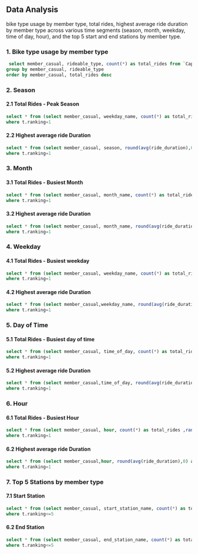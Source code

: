 ## Data Analysis
bike type usage by member type, total rides, highest average ride duration by member type across various time segments (season, month, weekday, time of day, hour), and the top 5 start and end stations by member type.

### 1. Bike type usage by member type
```sql
 select member_casual, rideable_type, count(*) as total_rides from `Capstone_Bike.cleaned_ride_data`
group by member_casual, rideable_type
order by member_casual, total_rides desc
```

### 2. Season
#### 2.1 Total Rides - Peak Season
```sql
select * from (select member_casual, weekday_name, count(*) as total_rides ,rank() over(partition by member_casual order by count(*) desc) as ranking from `Capstone_Bike.cleaned_ride_data` group by member_casual, weekday_name ) as t
where t.ranking=1
```
#### 2.2 Highest average ride Duration
```sql
select * from (select member_casual, season, round(avg(ride_duration),0) as average_ride_duration ,rank() over(partition by member_casual order by avg(ride_duration) desc) as ranking from `Capstone_Bike.cleaned_ride_data` group by member_casual, season ) as t
where t.ranking=1
```
### 3. Month
#### 3.1 Total Rides - Busiest Month
```sql
select * from (select member_casual, month_name, count(*) as total_rides ,rank() over(partition by member_casual order by count(*) desc) as ranking from `Capstone_Bike.cleaned_ride_data` group by member_casual, month_name ) as t
where t.ranking=1
```
#### 3.2 Highest average ride Duration
```sql
select * from (select member_casual, month_name, round(avg(ride_duration),0) as average_ride_duration ,rank() over(partition by member_casual order by avg(ride_duration) desc) as ranking from `Capstone_Bike.cleaned_ride_data` group by member_casual,month_name ) as t
where t.ranking=1
```
### 4. Weekday
#### 4.1 Total Rides - Busiest weekday
```sql
select * from (select member_casual, weekday_name, count(*) as total_rides ,rank() over(partition by member_casual order by count(*) desc) as ranking from `Capstone_Bike.cleaned_ride_data` group by member_casual, weekday_name ) as t
where t.ranking=1
```
#### 4.2 Highest average ride Duration
```sql
select * from (select member_casual,weekday_name, round(avg(ride_duration),0) as average_ride_duration ,rank() over(partition by member_casual order by avg(ride_duration) desc) as ranking from `Capstone_Bike.cleaned_ride_data` group by member_casual,weekday_name ) as t
where t.ranking=1
```
### 5. Day of Time
#### 5.1 Total Rides - Busiest day of time
```sql
select * from (select member_casual, time_of_day, count(*) as total_rides ,rank() over(partition by member_casual order by count(*) desc) as ranking from `Capstone_Bike.cleaned_ride_data` group by member_casual, time_of_day) as t
where t.ranking=1
```
#### 5.2 Highest average ride Duration
```sql
select * from (select member_casual,time_of_day, round(avg(ride_duration),0) as average_ride_duration ,rank() over(partition by member_casual order by avg(ride_duration) desc) as ranking from `Capstone_Bike.cleaned_ride_data` group by member_casual,time_of_day) as t
where t.ranking=1
```
### 6. Hour
#### 6.1 Total Rides - Busiest Hour
```sql
select * from (select member_casual, hour, count(*) as total_rides ,rank() over(partition by member_casual order by count(*) desc) as ranking from `Capstone_Bike.cleaned_ride_data` group by member_casual, hour) as t
where t.ranking=1
```
#### 6.2 Highest average ride Duration
```sql
select * from (select member_casual,hour, round(avg(ride_duration),0) as average_ride_duration ,rank() over(partition by member_casual order by avg(ride_duration) desc) as ranking from `Capstone_Bike.cleaned_ride_data` group by member_casual,hour) as t
where t.ranking=1
```
### 7. Top 5 Stations by member type
#### 7.1 Start Station
```sql
select * from (select member_casual, start_station_name, count(*) as total_rides ,rank() over(partition by member_casual order by count(*) desc) as ranking from `Capstone_Bike.cleaned_ride_data` group by member_casual,start_station_name) as t
where t.ranking<=5
```
#### 6.2 End Station
```sql
select * from (select member_casual, end_station_name, count(*) as total_rides ,rank() over(partition by member_casual order by count(*) desc) as ranking from `Capstone_Bike.cleaned_ride_data` group by member_casual,end_station_name) as t
where t.ranking<=5
```
